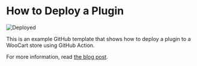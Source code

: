 # How to Deploy a Plugin

![Deployed](https://github.com/woocart/deploy-plugin/workflows/Deploy%20my-plugin/badge.svg?branch=master)

This is an example GitHub template that shows how to deploy a plugin to a WooCart store using GitHub Action.

For more information, read [the blog post](https://woocart.com/blog/deployments-github-action).
